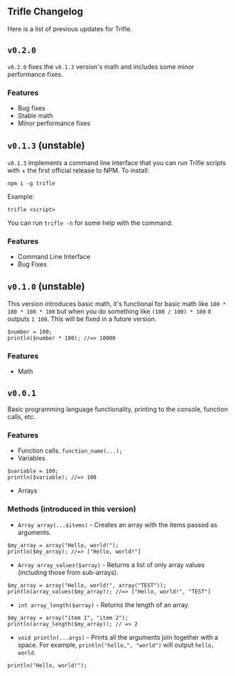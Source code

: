 ## Trifle Changelog
Here is a list of previous updates for Trifle.

## `v0.2.0`
`v0.2.0` fixes the `v0.1.3` version's math and includes some minor performance fixes.

### Features
- Bug fixes
- Stable math
- Minor performance fixes

## `v0.1.3` (unstable)
`v0.1.3` implements a command line interface that you can run Trifle scripts with + the first official release to NPM.
To install:
```
npm i -g trifle
```
Example:
```
trifle <script>
```
You can run `trifle -h` for some help with the command.
### Features
- Command Line Interface
- Bug Fixes

## `v0.1.0` (unstable)
This version introduces basic math,  it's functional for basic math like `100 * 100 * 100 * 100` but when you do something like `(100 / 100) * 100` it outputs `1 100`.  This will be fixed in a future version.
```
$number = 100;
println($number * 100); //=> 10000
```
### Features
- Math

## `v0.0.1`
Basic programming language functionality, printing to the console, function calls, etc.
### Features
- Function calls. `function_name(...);`
- Variables
```
$variable = 100;
println($variable); //=> 100
```
- Arrays
### Methods (introduced in this version)
- `Array array(...$items)` - Creates an array with the items passed as arguments.
```
$my_array = array("Hello, world!");
println($my_array); //=> ["Hello, world!"]
```
- `Array array_values($array)` - Returns a list of only array values (including those from sub-arrays).
```
$my_array = array("Hello, world!", array("TEST"));
println(array_values($my_array)); //=> ["Hello, world!", "TEST"]
```
- `int array_length($array)` - Returns the length of an array.
```
$my_array = array("item 1", "item 2");
println(array_length($my_array)); // => 2
```
- `void println(...args)` - Prints all the arguments join together with a space.  For example, `println("hello,", "world")` will output `hello, world`.
```
println("Hello, world!");
```